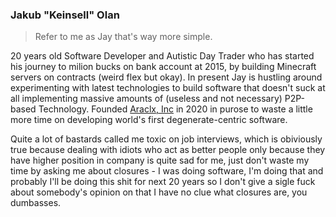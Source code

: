 ### Jakub "Keinsell" Olan

> Refer to me as Jay that's way more simple.

20 years old Software Developer and Autistic Day Trader who has started his journey to milion bucks on bank account at 2015, by building Minecraft servers on contracts (weird flex but okay). In present Jay is hustling around experimenting with latest technologies to build software that doesn't suck at all implementing massive amounts of (useless and not necessary) P2P-based Technology. Founded [Araclx, Inc]() in 2020 in purose to waste a little more time on developing world's first degenerate-centric software.

Quite a lot of bastards called me toxic on job interviews, which is obiviously true because dealing with idiots who act as better people only because they have higher position in company is quite sad for me, just don't waste my time by asking me about closures - I was doing software, I'm doing that and probably I'll be doing this shit for next 20 years so I don't give a sigle fuck about somebody's opinion on that I have no clue what closures are, you dumbasses.
